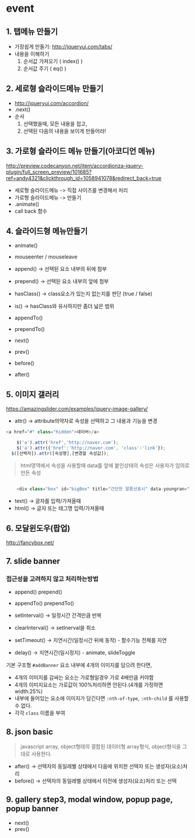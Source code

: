 # event

## 1. 탭메뉴 만들기
- 가장쉽게 만들기: <http://jqueryui.com/tabs/>
- 내용을 이해하기
    1. 순서값 가져오기 ( index() )
    2. 순서값 주기 ( eq() )

## 2. 세로형 슬라이드메뉴 만들기
- <http://jqueryui.com/accordion/>
- .next()
- 순서
	1. 선택했을때, 모든 내용을 접고,
	2. 선택된 다음의 내용을 보이게 만들어라!

## 3. 가로형 슬라이드 메뉴 만들기(아코디언 메뉴)
<http://preview.codecanyon.net/item/accordionza-jquery-plugin/full_screen_preview/101685?ref=andy4321&clickthrough_id=1058941078&redirect_back=true>
- 세로형 슬라이드메뉴 -> 직접 사이즈를 변경해서 처리
- 가로형 슬라이드메뉴 -> 만들기
- .animate()
- call back 함수

## 4. 슬라이드형 메뉴만들기
- animate()
- mouseenter / mouseleave
- append()    -> 선택된 요소 내부의 뒤에 첨부
- prepend()   -> 선택된 요소 내부의 앞에 첨부
- hasClass()  -> class요소가 있는지 없는지를 판단 (true / false)
- is() 				-> hasClass와 유사하지만 좀더 넓은 범위


- appendTo()
- prependTo()
- next()
- prev()
- before()
- after()


## 5. 이미지 갤러리
<https://amazingslider.com/examples/jquery-image-gallery/>
- attr()    -> attribute의약자로 속성을 선택하고 그 내용과 기능을 변경

```javascript
<a href="#" class="hidden">네이버</a>

	$('a').attr('href','http://naver.com');
	$('a').attr({'href':'http://naver.com', 'class':'link'});
  $([선택자]).attr([속성명],[변경할 속성값]);
```
> html영역에서 속성을 사용할때 data를 앞에 붙인상태의 속성은 사용자가 임의로 만든 속성

```javascript

	<div class="box" id="bigBox" title="간단한 말풍선표시" data-youngran=""> </div>
```

- text()    -> 글자를 입력/가져올때
- html()    -> 글자 또는 태그명 입력/가져올때


## 6. 모달윈도우(팝업)
<http://fancybox.net/>


## 7. slide banner
### 접근성을 고려하지 않고 처리하는방법
- append() prepend()
- appendTo() prependTo()

- setInterval()   -> 일정시간 간격만큼 반복
- clearInterval() -> setInerval을 취소
- setTimeout()    -> 지연시간(일정시간 뒤에 동작) - 함수기능 전체를 지연
- delay()         -> 지연시간(일시정지) - animate, slideToggle

기본 구조형
`#addBanner` 요소 내부에 4개의 이미지를 담으려 한다면, 
- 4개의 이미지를 감싸는 요소는 가로형일경우 가로 4배만큼 커야함
- 4개의 이미지요소는 가로값이 100%처리하면 안된다.(4개를 가정하면 width:25%)
- 내부에 들어있는 요소에 이미지가 담긴다면 `:nth-of-type`, `:nth-child` 를 사용할 수 없다.
- 각각 `class` 이름을 부여

## 8. json basic
> javascript array, object형태의 결합된 데이터형
> array형식, object형식을 그대로 사용한다.

- after()   -> 선택자의 동일레벨 상태에서 다음에 위치한 선택자 또는 생성자(요소)처리
- before()  -> 선택자의 동일레벨 상태에서 이전에 생성자(요소)처리 또는 선택

## 9. gallery step3, modal window, popup page, popup banner

- next()
- prev()





















